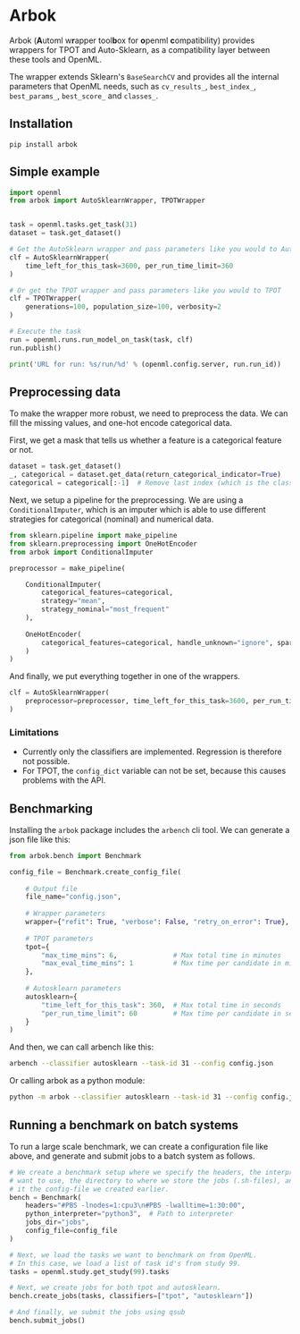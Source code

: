 # Arbok

Arbok (**A**utoml w**r**apper tool**b**ox for **o**penml **c**ompatibility) provides wrappers 
for TPOT and Auto-Sklearn, as a compatibility layer between these tools and OpenML.

The wrapper extends Sklearn's `BaseSearchCV` and provides all the internal parameters that OpenML needs, such as 
`cv_results_`, `best_index_`, `best_params_`, `best_score_` and `classes_`.

## Installation
```
pip install arbok
```

## Simple example
```python
import openml
from arbok import AutoSklearnWrapper, TPOTWrapper


task = openml.tasks.get_task(31)
dataset = task.get_dataset()

# Get the AutoSklearn wrapper and pass parameters like you would to AutoSklearn
clf = AutoSklearnWrapper(
    time_left_for_this_task=3600, per_run_time_limit=360
)

# Or get the TPOT wrapper and pass parameters like you would to TPOT
clf = TPOTWrapper(
    generations=100, population_size=100, verbosity=2
)

# Execute the task
run = openml.runs.run_model_on_task(task, clf)
run.publish()

print('URL for run: %s/run/%d' % (openml.config.server, run.run_id))
```

## Preprocessing data
To make the wrapper more robust, we need to preprocess the data. We can fill the missing values, 
and one-hot encode categorical data. 

First, we get a mask that tells us whether a feature is a categorical feature or not.

```python
dataset = task.get_dataset()
_, categorical = dataset.get_data(return_categorical_indicator=True)
categorical = categorical[:-1]  # Remove last index (which is the class)
```

Next, we setup a pipeline for the preprocessing. We are using a `ConditionalImputer`, 
which is an imputer which is able to use different strategies for categorical (nominal) and numerical data.

```python
from sklearn.pipeline import make_pipeline
from sklearn.preprocessing import OneHotEncoder
from arbok import ConditionalImputer

preprocessor = make_pipeline(

    ConditionalImputer(
        categorical_features=categorical,
        strategy="mean",
        strategy_nominal="most_frequent"
    ),
    
    OneHotEncoder(
        categorical_features=categorical, handle_unknown="ignore", sparse=False
    )
)
```

And finally, we put everything together in one of the wrappers.

```python
clf = AutoSklearnWrapper(
    preprocessor=preprocessor, time_left_for_this_task=3600, per_run_time_limit=360
)
```

### Limitations
- Currently only the classifiers are implemented. Regression is therefore not possible.
- For TPOT, the `config_dict` variable can not be set, because this causes problems with the API.

## Benchmarking
Installing the `arbok` package includes the `arbench` cli tool. 
We can generate a json file like this:

```python
from arbok.bench import Benchmark

config_file = Benchmark.create_config_file(
    
    # Output file
    file_name="config.json",
    
    # Wrapper parameters
    wrapper={"refit": True, "verbose": False, "retry_on_error": True},
    
    # TPOT parameters
    tpot={
        "max_time_mins": 6,              # Max total time in minutes
        "max_eval_time_mins": 1          # Max time per candidate in minutes
    },
    
    # Autosklearn parameters
    autosklearn={
        "time_left_for_this_task": 360,  # Max total time in seconds
        "per_run_time_limit": 60         # Max time per candidate in seconds
    }
)
```

And then, we can call arbench like this:
```bash
arbench --classifier autosklearn --task-id 31 --config config.json
```
Or calling arbok as a python module:
```bash
python -m arbok --classifier autosklearn --task-id 31 --config config.json
``` 

## Running a benchmark on batch systems
To run a large scale benchmark, we can create a configuration file like above, 
and generate and submit jobs to a batch system as follows.
 
  
```python
# We create a benchmark setup where we specify the headers, the interpreter we
# want to use, the directory to where we store the jobs (.sh-files), and we give
# it the config-file we created earlier.
bench = Benchmark(
    headers="#PBS -lnodes=1:cpu3\n#PBS -lwalltime=1:30:00",
    python_interpreter="python3",  # Path to interpreter
    jobs_dir="jobs",
    config_file=config_file
)

# Next, we load the tasks we want to benchmark on from OpenML.
# In this case, we load a list of task id's from study 99.
tasks = openml.study.get_study(99).tasks

# Next, we create jobs for both tpot and autosklearn.
bench.create_jobs(tasks, classifiers=["tpot", "autosklearn"])

# And finally, we submit the jobs using qsub
bench.submit_jobs()
```